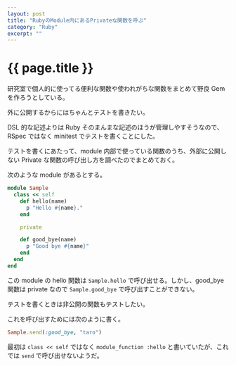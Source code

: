 ```yaml
---
layout: post
title: "RubyのModule内にあるPrivateな関数を呼ぶ"
category: "Ruby"
excerpt: ""
---
```


# {{ page.title }}

研究室で個人的に使ってる便利な関数や使われがちな関数をまとめて野良 Gem を作ろうとしている。

外に公開するからにはちゃんとテストを書きたい。

DSL 的な記述よりは Ruby そのまんまな記述のほうが管理しやすそうなので、RSpec ではなく minitest でテストを書くことにした。

テストを書くにあたって、module 内部で使っている関数のうち、外部に公開しない Private な関数の呼び出し方を調べたのでまとめておく。

次のような module があるとする。

```ruby
module Sample
  class << self
    def hello(name)
      p "Hello #{name}."
    end

    private

    def good_bye(name)
      p "Good bye #{name}"
    end
  end
end
```

この module の hello 関数は `Sample.hello` で呼び出せる。しかし、good\_bye 関数は private なので `Sample.good_bye` で呼び出すことができない。

テストを書くときは非公開の関数もテストしたい。

これを呼び出すためには次のように書く。

```ruby
Sample.send(:good_bye, "taro")
```

最初は `class << self` ではなく `module_function :hello` と書いていたが、これでは `send` で呼び出せないようだ。
